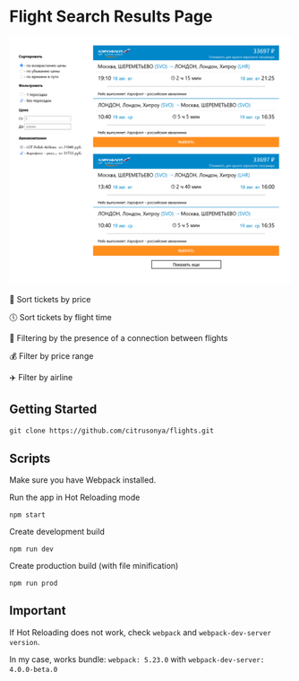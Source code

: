 # Flight Search Results Page

![screenshot](https://github.com/citrusonya/flights/blob/main/screenshot.png)

:ticket: Sort tickets by price

:clock5: Sort tickets by flight time

:running: Filtering by the presence of a connection between flights

:moneybag: Filter by price range

:airplane: Filter by airline

## Getting Started
```
git clone https://github.com/citrusonya/flights.git
```
## Scripts
Make sure you have Webpack installed.

Run the app in Hot Reloading mode
```
npm start
```
Create development build
```
npm run dev
```
Create production build (with file minification)
```
npm run prod
```
## Important
If Hot Reloading does not work, check ```webpack``` and ```webpack-dev-server version```. 

In my case, works bundle: ```webpack: 5.23.0``` with ```webpack-dev-server: 4.0.0-beta.0```
